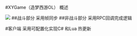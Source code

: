 #XYGame（造梦西游OL）  概述

![](http://git.oschina.net/dreamyouxi/XYGame/blob/master/%E8%AE%BE%E8%AE%A1%E6%96%87%E6%A1%A3/IMG_0741.jpg?dir=0&filepath=%E8%AE%BE%E8%AE%A1%E6%96%87%E6%A1%A3%2FIMG_0741.jpg&oid=b7e460b9bc6229cef5132a7dea653ea2ebece2d1&sha=81f660dacd6d91de8bb8eb8627aba93231beb639)
##战斗部分 
    采用帧同步
##非战斗部分 
    采用RPC回调完成逻辑


#客户端
采用可配置化实现C# 和Lua 热更新